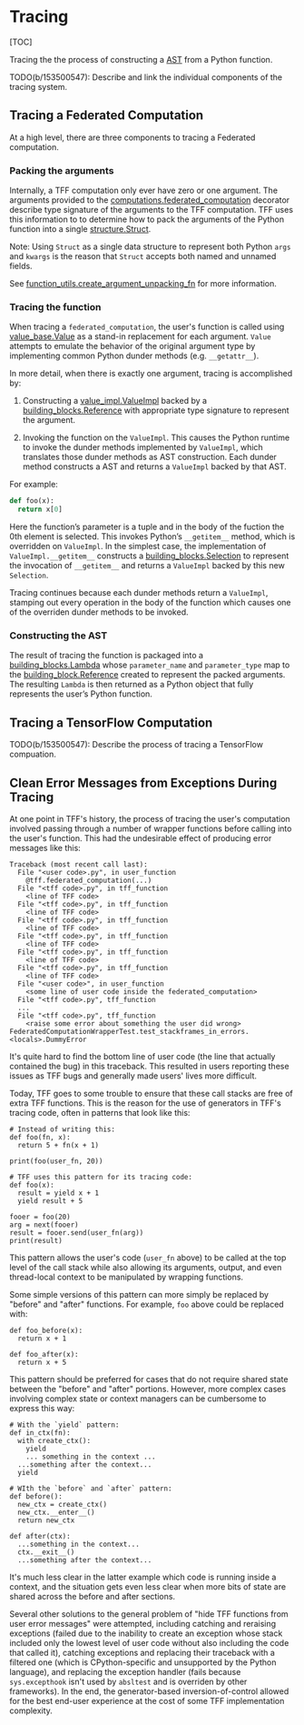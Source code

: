 # Tracing

[TOC]

Tracing the the process of constructing a [AST](compilation.md#ast) from a
Python function.

TODO(b/153500547): Describe and link the individual components of the tracing
system.

## Tracing a Federated Computation

At a high level, there are three components to tracing a Federated computation.

### Packing the arguments

Internally, a TFF computation only ever have zero or one argument. The arguments
provided to the
[computations.federated_computation](https://github.com/tensorflow/federated/blob/master/tensorflow_federated/python/core/api/computations.py)
decorator describe type signature of the arguments to the TFF computation. TFF
uses this information to to determine how to pack the arguments of the Python
function into a single
[structure.Struct](https://github.com/tensorflow/federated/blob/master/tensorflow_federated/python/common_libs/structure.py).

Note: Using `Struct` as a single data structure to represent both Python `args`
and `kwargs` is the reason that `Struct` accepts both named and unnamed fields.

See
[function_utils.create_argument_unpacking_fn](https://github.com/tensorflow/federated/blob/master/tensorflow_federated/python/core/impl/computation/function_utils.py)
for more information.

### Tracing the function

When tracing a `federated_computation`, the user's function is called using
[value_base.Value](https://github.com/tensorflow/federated/blob/master/tensorflow_federated/python/core/api/value_base.py)
as a stand-in replacement for each argument. `Value` attempts to emulate the
behavior of the original argument type by implementing common Python dunder
methods (e.g. `__getattr__`).

In more detail, when there is exactly one argument, tracing is accomplished by:

1.  Constructing a
    [value_impl.ValueImpl](https://github.com/tensorflow/federated/blob/master/tensorflow_federated/python/core/impl/value_impl.py)
    backed by a
    [building_blocks.Reference](https://github.com/tensorflow/federated/blob/master/tensorflow_federated/python/core/impl/compiler/building_blocks.py)
    with appropriate type signature to represent the argument.

2.  Invoking the function on the `ValueImpl`. This causes the Python runtime to
    invoke the dunder methods implemented by `ValueImpl`, which translates those
    dunder methods as AST construction. Each dunder method constructs a AST and
    returns a `ValueImpl` backed by that AST.

For example:

```python
def foo(x):
  return x[0]
```

Here the function’s parameter is a tuple and in the body of the fuction the 0th
element is selected. This invokes Python’s `__getitem__` method, which is
overridden on `ValueImpl`. In the simplest case, the implementation of
`ValueImpl.__getitem__` constructs a
[building_blocks.Selection](https://github.com/tensorflow/federated/blob/master/tensorflow_federated/python/core/impl/compiler/building_blocks.py)
to represent the invocation of `__getitem__` and returns a `ValueImpl` backed by
this new `Selection`.

Tracing continues because each dunder methods return a `ValueImpl`, stamping out
every operation in the body of the function which causes one of the overriden
dunder methods to be invoked.

### Constructing the AST

The result of tracing the function is packaged into a
[building_blocks.Lambda](https://github.com/tensorflow/federated/blob/master/tensorflow_federated/python/core/impl/compiler/building_blocks.py)
whose `parameter_name` and `parameter_type` map to the
[building_block.Reference](https://github.com/tensorflow/federated/blob/master/tensorflow_federated/python/core/impl/compiler/building_blocks.py)
created to represent the packed arguments. The resulting `Lambda` is then
returned as a Python object that fully represents the user’s Python function.

## Tracing a TensorFlow Computation

TODO(b/153500547): Describe the process of tracing a TensorFlow compuation.

## Clean Error Messages from Exceptions During Tracing

At one point in TFF's history, the process of tracing the user's computation
involved passing through a number of wrapper functions before calling into the
user's function. This had the undesirable effect of producing error messages
like this:

```
Traceback (most recent call last):
  File "<user code>.py", in user_function
    @tff.federated_computation(...)
  File "<tff code>.py", in tff_function
    <line of TFF code>
  File "<tff code>.py", in tff_function
    <line of TFF code>
  File "<tff code>.py", in tff_function
    <line of TFF code>
  File "<tff code>.py", in tff_function
    <line of TFF code>
  File "<tff code>.py", in tff_function
    <line of TFF code>
  File "<tff code>.py", in tff_function
    <line of TFF code>
  File "<user code>", in user_function
    <some line of user code inside the federated_computation>
  File "<tff code>.py", tff_function
  ...
  File "<tff code>.py", tff_function
    <raise some error about something the user did wrong>
FederatedComputationWrapperTest.test_stackframes_in_errors.<locals>.DummyError
```

It's quite hard to find the bottom line of user code (the line that actually
contained the bug) in this traceback. This resulted in users reporting these
issues as TFF bugs and generally made users' lives more difficult.

Today, TFF goes to some trouble to ensure that these call stacks are free of
extra TFF functions. This is the reason for the use of generators in TFF's
tracing code, often in patterns that look like this:

```
# Instead of writing this:
def foo(fn, x):
  return 5 + fn(x + 1)

print(foo(user_fn, 20))

# TFF uses this pattern for its tracing code:
def foo(x):
  result = yield x + 1
  yield result + 5

fooer = foo(20)
arg = next(fooer)
result = fooer.send(user_fn(arg))
print(result)
```

This pattern allows the user's code (`user_fn` above) to be called at the top
level of the call stack while also allowing its arguments, output, and even
thread-local context to be manipulated by wrapping functions.

Some simple versions of this pattern can more simply be replaced by "before" and
"after" functions. For example, `foo` above could be replaced with:

```
def foo_before(x):
  return x + 1

def foo_after(x):
  return x + 5
```

This pattern should be preferred for cases that do not require shared state
between the "before" and "after" portions. However, more complex cases involving
complex state or context managers can be cumbersome to express this way:

```
# With the `yield` pattern:
def in_ctx(fn):
  with create_ctx():
    yield
    ... something in the context ...
  ...something after the context...
  yield

# WIth the `before` and `after` pattern:
def before():
  new_ctx = create_ctx()
  new_ctx.__enter__()
  return new_ctx

def after(ctx):
  ...something in the context...
  ctx.__exit__()
  ...something after the context...
```

It's much less clear in the latter example which code is running inside a
context, and the situation gets even less clear when more bits of state are
shared across the before and after sections.

Several other solutions to the general problem of "hide TFF functions from user
error messages" were attempted, including catching and reraising exceptions
(failed due to the inability to create an exception whose stack included only
the lowest level of user code without also including the code that called it),
catching exceptions and replacing their traceback with a filtered one (which is
CPython-specific and unsupported by the Python language), and replacing the
exception handler (fails because `sys.excepthook` isn't used by `absltest` and
is overriden by other frameworks). In the end, the generator-based
inversion-of-control allowed for the best end-user experience at the cost of
some TFF implementation complexity.
